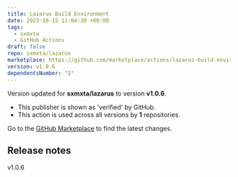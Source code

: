 ```yaml
---
title: Lazarus Build Environment
date: 2023-10-15 11:04:39 +00:00
tags:
  - sxmxta
  - GitHub Actions
draft: false
repo: sxmxta/lazarus
marketplace: https://github.com/marketplace/actions/lazarus-build-environment
version: v1.0.6
dependentsNumber: "1"
---
```



Version updated for **sxmxta/lazarus** to version **v1.0.6**.
- This publisher is shown as 'verified' by GitHub.
- This action is used across all versions by **1** repositories.

Go to the [GitHub Marketplace](https://github.com/marketplace/actions/lazarus-build-environment) to find the latest changes.

## Release notes

v1.0.6

